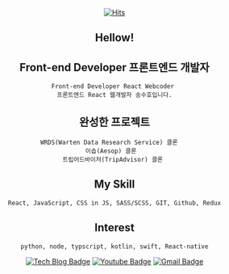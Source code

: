 <div align=center>
  
[![Hits](https://hits.seeyoufarm.com/api/count/incr/badge.svg?url=https%3A%2F%2Fgithub.com%2Fkasumil&count_bg=%2379C83D&title_bg=%23555555&icon=&icon_color=%23E7E7E7&title=hits&edge_flat=false)](https://hits.seeyoufarm.com) 

</div>

<div align=center>

## Hellow!

## Front-end Developer 프론트엔드 개발자
	Front-end Developer React Webcoder 
	프론트엔드 React 웹개발자 송수호입니다.
 
## 완성한 프로젝트   
	WRDS(Warten Data Research Service) 클론   
	이솝(Aesop) 클론  
	트립어드바이저(TripAdvisor) 클론 


## My Skill   
	React, JavaScript, CSS in JS, SASS/SCSS, GIT, Github, Redux

## Interest    
 	python, node, typscript, kotlin, swift, React-native
</div>

<div align=center>
  
[![Tech Blog Badge](http://img.shields.io/badge/-Tech%20blog-black?style=flat-square&logo=blogger&link=https://kasumil.tistory.com/)](https://kasumil.tistory.com/)
[![Youtube Badge](https://img.shields.io/badge/Youtube-ff0000?style=flat-square&logo=youtube&link=https://www.youtube.com/channel/UCOms89Hm2ra_4sNkp0D6w3A/featured?disable_polymer=1)](https://www.youtube.com/channel/UCOms89Hm2ra_4sNkp0D6w3A/featured?disable_polymer=1)
[![Gmail Badge](https://img.shields.io/badge/Gmail-d14836?style=flat-square&logo=Gmail&logoColor=white&link=mailto:ridou99@gmail.com)](mailto:ridou99@gmail.com)

</div>
